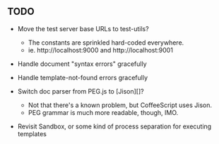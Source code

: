 TODO
----

* Move the test server base URLs to test-utils?
    * The constants are sprinkled hard-coded everywhere.
    * ie. http://localhost:9000 and http://localhost:9001

* Handle document "syntax errors" gracefully

* Handle template-not-found errors gracefully

* Switch doc parser from PEG.js to [Jison][]?
    * Not that there's a known problem, but CoffeeScript uses Jison.
    * PEG grammar is much more readable, though, IMO.

* Revisit Sandbox, or some kind of process separation for executing templates
